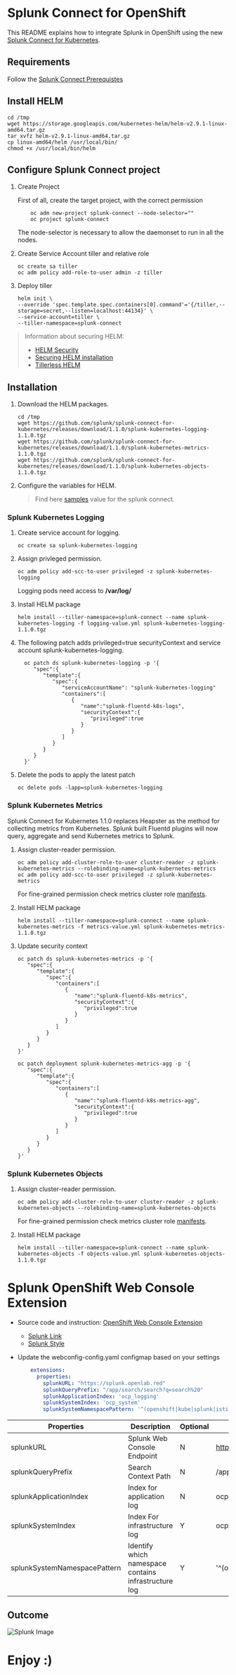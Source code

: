 # Splunk Connect for OpenShift

  
This README explains how to integrate Splunk in OpenShift using the new [Splunk Connect for Kubernetes](https://github.com/splunk/splunk-connect-for-kubernetes).

  
## Requirements

Follow the [Splunk Connect Prerequistes](https://github.com/splunk/splunk-connect-for-kubernetes#prerequisites)

## Install HELM

```
cd /tmp
wget https://storage.googleapis.com/kubernetes-helm/helm-v2.9.1-linux-amd64.tar.gz
tar xvfz helm-v2.9.1-linux-amd64.tar.gz
cp linux-amd64/helm /usr/local/bin/
chmod +x /usr/local/bin/helm
```
  
## Configure Splunk Connect project

1. Create Project

    First of all, create the target project, with the correct permission

    ```
        oc adm new-project splunk-connect --node-selector=""
        oc project splunk-connect
    ```

    The node-selector is necessary to allow the daemonset to run in all the nodes.
    
    
2.  Create Service Account tiller and relative role
    
    ```
    oc create sa tiller
    oc adm policy add-role-to-user admin -z tiller
    ```

3. Deploy tiller

    ```
    helm init \
    --override 'spec.template.spec.containers[0].command'='{/tiller,--storage=secret,--listen=localhost:44134}' \
    --service-account=tiller \
    --tiller-namespace=splunk-connect    
    ```
>
> Information about securing HELM:
>    * [HELM Security](https://engineering.bitnami.com/articles/helm-security.html)
>    * [Securing HELM installation](https://docs.helm.sh/using_helm/#securing-your-helm-installation)
>    * [Tillerless HELM](https://rimusz.net/tillerless-helm/)
>

## Installation

1.  Download the HELM packages.  
    
    ```
    cd /tmp
    wget https://github.com/splunk/splunk-connect-for-kubernetes/releases/download/1.1.0/splunk-kubernetes-logging-1.1.0.tgz
    wget https://github.com/splunk/splunk-connect-for-kubernetes/releases/download/1.1.0/splunk-kubernetes-metrics-1.1.0.tgz
    wget https://github.com/splunk/splunk-connect-for-kubernetes/releases/download/1.1.0/splunk-kubernetes-objects-1.1.0.tgz
    ```
    
2.  Configure the variables for HELM.  

    >
    > Find here [samples](./samples) value for the splunk connect. 
    >    


### Splunk Kubernetes Logging

1. Create service account for logging.

    ```
    oc create sa splunk-kubernetes-logging
    ```

2. Assign privleged permission.

    ```
    oc adm policy add-scc-to-user privileged -z splunk-kubernetes-logging
    ```
    
    Logging pods need access to **/var/log/**

3. Install HELM package
    
    ```
    helm install --tiller-namespace=splunk-connect --name splunk-kubernetes-logging -f logging-value.yml splunk-kubernetes-logging-1.1.0.tgz
    ```

4. The following patch adds privileged=true securityContext and service account splunk-kubernetes-logging.

    ```
      oc patch ds splunk-kubernetes-logging -p '{
         "spec":{
            "template":{
               "spec":{
                  "serviceAccountName": "splunk-kubernetes-logging"
                  "containers":[
                     {
                        "name":"splunk-fluentd-k8s-logs",
                        "securityContext":{
                           "privileged":true
                        }
                     }
                  ]
               }
            }
         }
      }'
    ```

5. Delete the pods to apply the latest patch
    
    ```
    oc delete pods -lapp=splunk-kubernetes-logging
    ```

### Splunk Kubernetes Metrics

Splunk Connect for Kubernetes 1.1.0 replaces Heapster as the method for collecting metrics from Kubernetes.
Splunk built Fluentd plugins will now query, aggregate and send Kubernetes metrics to Splunk.


1. Assign cluster-reader permission.

    ```
    oc adm policy add-cluster-role-to-user cluster-reader -z splunk-kubernetes-metrics --rolebinding-name=splunk-kubernetes-metrics
    oc adm policy add-scc-to-user privileged -z splunk-kubernetes-metrics
    ```

    For fine-grained permission check metrics cluster role [manifests](https://github.com/splunk/splunk-connect-for-kubernetes/tree/master/manifests/splunk-kubernetes-metrics).


2. Install HELM package
    
    ```
    helm install --tiller-namespace=splunk-connect --name splunk-kubernetes-metrics -f metrics-value.yml splunk-kubernetes-metrics-1.1.0.tgz
    
    ```
    
3. Update security context

    ```
    oc patch ds splunk-kubernetes-metrics -p '{
       "spec":{
          "template":{
             "spec":{
                "containers":[
                   {
                      "name":"splunk-fluentd-k8s-metrics",
                      "securityContext":{
                         "privileged":true
                      }    
                   }
                ]
             }
          }
       }
    }'
    
    oc patch deployment splunk-kubernetes-metrics-agg -p '{
       "spec":{
          "template":{
             "spec":{
                "containers":[
                   {
                      "name":"splunk-fluentd-k8s-metrics-agg",
                      "securityContext":{
                         "privileged":true
                      }    
                   }
                ]
             }
          }
       }
    }'
    ```
    
### Splunk Kubernetes Objects

1. Assign cluster-reader permission.

    ```
    oc adm policy add-cluster-role-to-user cluster-reader -z splunk-kubernetes-objects --rolebinding-name=splunk-kubernetes-objects
    ```

    For fine-grained permission check metrics cluster role [manifests](https://github.com/splunk/splunk-connect-for-kubernetes/tree/master/manifests/splunk-kubernetes-metrics).


2. Install HELM package

    ```
    helm install --tiller-namespace=splunk-connect --name splunk-kubernetes-objects -f objects-value.yml splunk-kubernetes-objects-1.1.0.tgz
    ```
    

# Splunk OpenShift Web Console Extension


- Source code and instruction: [OpenShift Web Console Extension](https://github.com/openlab-red/ext-openshift-web-console)

  * [Splunk Link](https://github.com/openlab-red/ext-openshift-web-console/blob/master/app/static/scripts/splunk-link.js)
  * [Splunk Style](https://github.com/openlab-red/ext-openshift-web-console/blob/master/app/static/styles/splunk-link.css)

- Update the webconfig-config.yaml configmap based on your settings

    ```yml
        extensions:
          properties:
            splunkURL: "https://splunk.openlab.red"
            splunkQueryPrefix: "/app/search/search?q=search%20"
            splunkApplicationIndex: 'ocp_logging'
            splunkSystemIndex: 'ocp_system'
            splunkSystemNamespacePattern: '^(openshift|kube|splunk|istio|default)\-?.*'
    ```

| Properties                   | Description                                          | Optional | Sample                                        |
|------------------------------|------------------------------------------------------|----------|-----------------------------------------------|
| splunkURL                    | Splunk Web Console Endpoint                          | N        |  https://splunk.openlab.red                   |
| splunkQueryPrefix            | Search Context Path                                  | N        | /app/search/search?q=search%20                |
| splunkApplicationIndex       | Index for application log                            | N        | ocp_logging                                   |
| splunkSystemIndex            | Index For infrastructure log                         | Y        | ocp_system                                    |
| splunkSystemNamespacePattern | Identify which namespace contains infrastructure log | Y        | '^(openshift\|kube\|splunk\|istio\|default)\-?.*' |
    
    
    






## Outcome

![Splunk Image](images/example2.png)

# Enjoy :)
